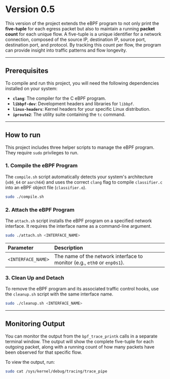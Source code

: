 # Version 0.5

This version of the project extends the eBPF program to not only print the **five-tuple** for each egress packet but also to maintain a running **packet count** for each unique flow. A five-tuple is a unique identifier for a network connection, composed of the source IP, destination IP, source port, destination port, and protocol. By tracking this count per flow, the program can provide insight into traffic patterns and flow longevity.

-----

## Prerequisites

To compile and run this project, you will need the following dependencies installed on your system:

  * **`clang`**: The compiler for the C eBPF program.
  * **`libbpf-dev`**: Development headers and libraries for `libbpf`.
  * **`linux-headers`**: Kernel headers for your specific Linux distribution.
  * **`iproute2`**: The utility suite containing the `tc` command.

-----

## How to run

This project includes three helper scripts to manage the eBPF program. They require `sudo` privileges to run.

### 1\. Compile the eBPF Program

The `compile.sh` script automatically detects your system's architecture (`x86_64` or `aarch64`) and uses the correct `clang` flag to compile `classifier.c` into an eBPF object file (`classifier.o`).

```bash
sudo ./compile.sh
```

### 2\. Attach the eBPF Program

The `attach.sh` script installs the eBPF program on a specified network interface. It requires the interface name as a command-line argument.

```bash
sudo ./attach.sh <INTERFACE_NAME>
```

| Parameter | Description |
| :--- | :--- |
| `<INTERFACE_NAME>` | The name of the network interface to monitor (e.g., `eth0` or `enp0s1`). |

### 3\. Clean Up and Detach

To remove the eBPF program and its associated traffic control hooks, use the `cleanup.sh` script with the same interface name.

```bash
sudo ./cleanup.sh <INTERFACE_NAME>
```

-----

## Monitoring Output

You can monitor the output from the `bpf_trace_printk` calls in a separate terminal window. The output will show the complete five-tuple for each outgoing packet, along with a running count of how many packets have been observed for that specific flow.

To view the output, run:

```bash
sudo cat /sys/kernel/debug/tracing/trace_pipe
```
